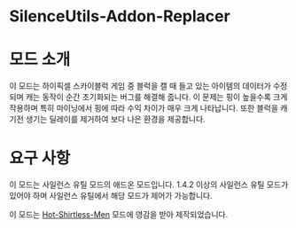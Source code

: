 # SilenceUtils-Addon-Replacer

# 모드 소개
이 모드는 하이픽셀 스카이블럭 게임 중 블럭을 캘 때 들고 있는 아이템의 데이터가 수정되며 캐는 동작이 순간 초기화되는 버그를 해결해 줍니다.
이 문제는 핑이 높을수록 크게 작용하며 특히 마이닝에서 핑에 따라 수익 차이가 매우 크게 나타납니다.
또한 블럭을 캐기전 생기는 딜레이를 제거하여 보다 나은 환경을 제공합니다.

# 요구 사항
이 모드는 사일런스 유틸 모드의 애드온 모드입니다.
1.4.2 이상의 사일런스 유틸 모드가 있어야 하며 사일런스 유틸에서 해당 모드가 제어가 가능합니다.

이 모드는 [Hot-Shirtless-Men](https://github.com/Rekteiru/Hot-Shirtless-Men) 모드에 영감을 받아 제작되었습니다.
